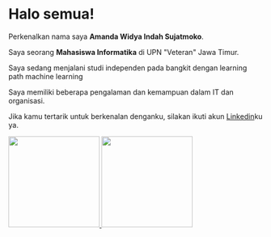 # Halo semua! 

Perkenalkan nama saya **Amanda Widya Indah Sujatmoko**.<br>

Saya seorang **Mahasiswa Informatika** di UPN "Veteran" Jawa Timur.<br>

Saya sedang menjalani studi independen pada bangkit dengan learning path machine learning <br>

Saya memiliki beberapa pengalaman dan kemampuan dalam IT dan organisasi.<br>

Jika kamu tertarik untuk berkenalan denganku, silakan ikuti akun [Linkedin](www.linkedin.com/in/mandawidyaaa)ku ya.

<p align="left">
<a href="https://github.com/mandawidyaaa">
  <img height="180em" src="https://github-readme-stats-eight-theta.vercel.app/api?username=penuliscode&show_icons=true&theme=algolia&include_all_commits=true&count_private=true"/>
  <img height="180em" src="https://github-readme-stats-eight-theta.vercel.app/api/top-langs/?username=penuliscode&layout=compact&theme=algolia"/>
</a>
</p>
